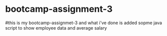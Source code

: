 # bootcamp-assignment-3
#this is my bootcamp-assignmet-3 and what i've done is added sopme java script to show employee data and average salary
